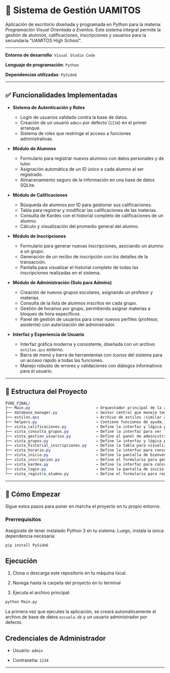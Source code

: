 # 📘 Sistema de Gestión UAMITOS

Aplicación de escritorio diseñada y programada en Python para la materia: *Programación Visual Orientada a Eventos*. Este sistema integral permite la gestión de alumnos, calificaciones, inscripciones y usuarios para la secundaria "UAMITOS High School".

---

**Entorno de desarrollo**: `Visual Studio Code`

**Lenguaje de programación**: `Python`

**Dependencias utilizadas**: `PySide6`

---

## ✅ Funcionalidades Implementadas

* **Sistema de Autenticación y Roles**
    * Login de usuarios validado contra la base de datos.
    * Creación de un usuario `admin` por defecto (`1234`) en el primer arranque.
    * Sistema de roles que restringe el acceso a funciones administrativas.

* **Módulo de Alumnos**
    * Formulario para registrar nuevos alumnos con datos personales y de tutor.
    * Asignación automática de un ID único a cada alumno al ser registrado.
    * Almacenamiento seguro de la información en una base de datos SQLite.

* **Módulo de Calificaciones**
    * Búsqueda de alumnos por ID para gestionar sus calificaciones.
    * Tabla para registrar y modificar las calificaciones de las materias.
    * Consulta de Kardex con el historial completo de calificaciones de un alumno.
    * Cálculo y visualización del promedio general del alumno.

* **Módulo de Inscripciones**
    * Formulario para generar nuevas inscripciones, asociando un alumno a un grupo.
    * Generación de un recibo de inscripción con los detalles de la transacción.
    * Pantalla para visualizar el historial completo de todas las inscripciones realizadas en el sistema.

* **Módulo de Administración (Solo para Admins)**
    * Creación de nuevos grupos escolares, asignando un profesor y materias.
    * Consulta de la lista de alumnos inscritos en cada grupo.
    * Gestión de horarios por grupo, permitiendo asignar materias a bloques de hora específicos.
    * Panel de gestión de usuarios para crear nuevos perfiles (profesor, asistente) con autorización del administrador.

* **Interfaz y Experiencia de Usuario**
    * Interfaz gráfica moderna y consistente, diseñada con un archivo `estilos.qss` externo.
    * Barra de menú y barra de herramientas con iconos del sistema para un acceso rápido a todas las funciones.
    * Manejo robusto de errores y validaciones con diálogos informativos para el usuario.

---

## 📂 Estructura del Proyecto


```css
PVOE_FINAL/
├── Main.py                             → Orquestador principal de la aplicación. Construye la ventana y gestiona las vistas.
├── database_manager.py                 → Gestor central que maneja toda la comunicación con la base de datos SQLite.
├── estilos.qss                         → Archivo de estilos (similar a CSS) que define la apariencia de la aplicación.
├── helpers.py                          → Contiene funciones de ayuda, como la que permite encontrar recursos para el ejecutable.
├── vista_calificaciones.py             → Define la interfaz y lógica para registrar y modificar calificaciones.
├── vista_consulta_grupos.py            → Define la interfaz para ver la lista de alumnos inscritos en un grupo.
├── vista_gestion_usuarios.py           → Define el panel de administración para crear nuevos usuarios.
├── vista_grupos.py                     → Define la interfaz y lógica para la creación de nuevos grupos escolares.
├── vista_historial_inscripciones.py    → Define la tabla para visualizar el historial de todas las inscripciones.
├── vista_horario.py                    → Define la interfaz para consultar y gestionar el horario de un grupo.
├── vista_inicio.py                     → Define la pantalla de bienvenida que aparece después del login.
├── vista_inscripcion.py                → Define el formulario para generar una nueva inscripción de un alumno.
├── vista_kardex.py                     → Define la interfaz para consultar el historial de calificaciones y promedio.
├── vista_login.py                      → Define la pantalla de inicio de sesión y la lógica de autenticación.
└── vista_registro_alumno.py            → Define el formulario para registrar nuevos alumnos y sus tutores.
```
---

## 🚀 Cómo Empezar

Sigue estos pasos para poner en marcha el proyecto en tu propio entorno.

### **Prerrequisitos**

Asegúrate de tener instalado Python 3 en tu sistema. Luego, instala la única dependencia necesaria:

```bash
pip install PySide6

```

## **Ejecución**

1. Clona o descarga este repositorio en tu máquina local.

2. Navega hasta la carpeta del proyecto en tu terminal

3. Ejecuta el archivo principal:

```bash
python Main.py

```

La primera vez que ejecutes la aplicación, se creará automáticamente el archivo de base de datos `escuela.db` y un usuario administrador por defecto.


## **Credenciales de Administrador**

* Usuario: `admin`

* Contraseña: `1234`

---


